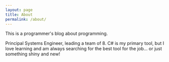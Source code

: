 ```yaml
---
layout: page
title: About
permalink: /about/
---
```


This is a programmer's blog about programming.

Principal Systems Engineer, leading a team of 8. C# is my primary tool, but I love learning and am always searching for the best tool for the job... or just something shiny and new!
